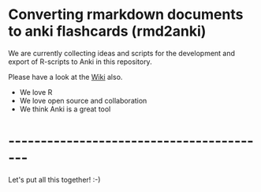 # Converting rmarkdown documents to anki flashcards (rmd2anki)

We are currently collecting ideas and scripts for the development and export of R-scripts to Anki in this repository.

Please have a look at the [Wiki](https://github.com/henningsway/rmd2anki/wiki) also.


- We love R
- We love open source and collaboration
- We think Anki is a great tool

# -----------------------------------------
Let's put all this together! :-)